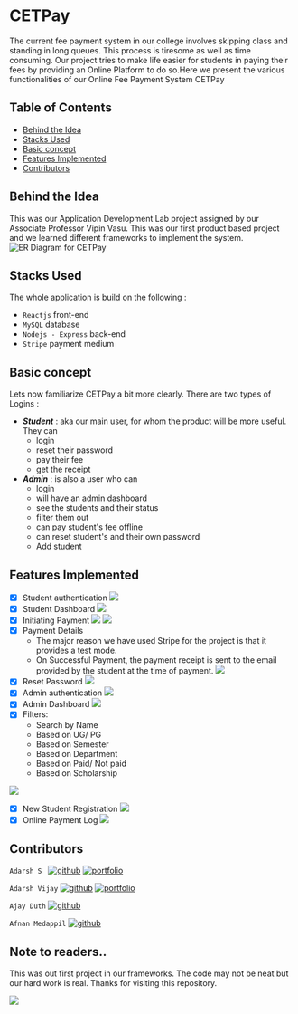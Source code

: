 
# CETPay

The current fee payment system in our college involves skipping class and standing in long queues. This process is tiresome as well as time consuming. Our project tries to make life easier for students in paying their fees by providing an Online Platform to do so.Here we present the various functionalities of our Online Fee Payment System CETPay

## Table of Contents

 - [Behind the Idea](https://github.com/adarshsuresh07/Notified#behind-the-idea)
 - [Stacks Used](https://github.com/adarshsuresh07/Notified#stacks-used)
 - [Basic concept](https://github.com/adarshsuresh07/Notified#basic-concept)
 - [Features Implemented](https://github.com/adarshsuresh07/Notified#features-implemented)
 - [Contributors](https://github.com/adarshsuresh07/Notified#contributors)

## Behind the Idea
This was our Application Development Lab project assigned by our Associate Professor Vipin Vasu. This was our first product based project and we learned different frameworks to implement the system. 
![ER Diagram for CETPay](https://github.com/adarshsuresh07/FeePayment/blob/master/Screenshots/er.jpg)
## Stacks Used

The whole application is build on the following : 

 - `Reactjs`  front-end
 - `MySQL` database
 - `Nodejs - Express` back-end
 - `Stripe` payment medium


## Basic concept

Lets now familiarize CETPay a bit more clearly. 
There are two types of Logins :

 - ***Student*** : aka our main user, for whom the product will be more useful. They can 
	 - login 
	 - reset their password
	 - pay their fee
	 - get the receipt
 - ***Admin*** :  is also a user who can 
	 - login
	 - will have an admin dashboard
	 - see the students and their status
	 - filter them out 
	 - can pay student's fee offline
	 - can reset student's and their own password
	 - Add student

## Features Implemented

 - [x] Student authentication
 ![](https://github.com/adarshsuresh07/FeePayment/blob/master/Screenshots/loginstudent.jpg)
 - [x] Student Dashboard
 ![](https://github.com/adarshsuresh07/FeePayment/blob/master/Screenshots/studentdash.png)
 - [x] Initiating Payment
 ![](https://github.com/adarshsuresh07/FeePayment/blob/master/Screenshots/confirmation.png)
 ![](https://github.com/adarshsuresh07/FeePayment/blob/master/Screenshots/pay.png)
 - [x] Payment Details
	 - The major reason we have used Stripe for the project is that it provides a test mode.
	- On Successful Payment, the payment receipt is sent to the email provided by the student at the time of
payment.
![](https://github.com/adarshsuresh07/FeePayment/blob/master/Screenshots/receipt.png)
 - [x] Reset Password
![](https://github.com/adarshsuresh07/FeePayment/blob/master/Screenshots/resetpass.png)
 - [x] Admin authentication
![](https://github.com/adarshsuresh07/FeePayment/blob/master/Screenshots/loginadmin.png)
 - [x] Admin Dashboard
![](https://github.com/adarshsuresh07/FeePayment/blob/master/Screenshots/admindash.png)
 - [x]  Filters:
	 - Search by Name  
	 - Based on UG/ PG
	 - Based on Semester
	 - Based on Department
	 - Based on Paid/ Not paid
	 - Based on Scholarship
	 
![](https://github.com/adarshsuresh07/FeePayment/blob/master/Screenshots/searchsem.png)
 - [x] New Student Registration
![](https://github.com/adarshsuresh07/FeePayment/blob/master/Screenshots/register.png)
 - [x] Online Payment Log
![](https://github.com/adarshsuresh07/FeePayment/blob/master/Screenshots/log.png)

## Contributors

[1]: https://github.com/adarshsuresh07
[2]: https://adarshsuresh07.github.io/Portfolio/
[3]: https://github.com/adarsh-av13
[4]: http://adarshvijay.me/portfolio
[5]: https://github.com/ajayduth
[6]: https://github.com/afnanmedappil


 `Adarsh S `  [![github](https://img.icons8.com/material-sharp/24/000000/github.png)][1]      [![portfolio](https://img.icons8.com/material-sharp/24/000000/domain.png)][2]


`Adarsh Vijay` [![github](https://img.icons8.com/material-sharp/24/000000/github.png)][3]    [![portfolio](https://img.icons8.com/material-sharp/24/000000/domain.png)][4]


`Ajay Duth` [![github](https://img.icons8.com/material-sharp/24/000000/github.png)][5]  


`Afnan Medappil` [![github](https://img.icons8.com/material-sharp/24/000000/github.png)][6]  




## Note to readers..
This was out first project in our frameworks. The code may not be neat but our hard work is real. Thanks for visiting this repository.


<img src="https://img.icons8.com/bubbles/50/000000/filled-like.png"/>

